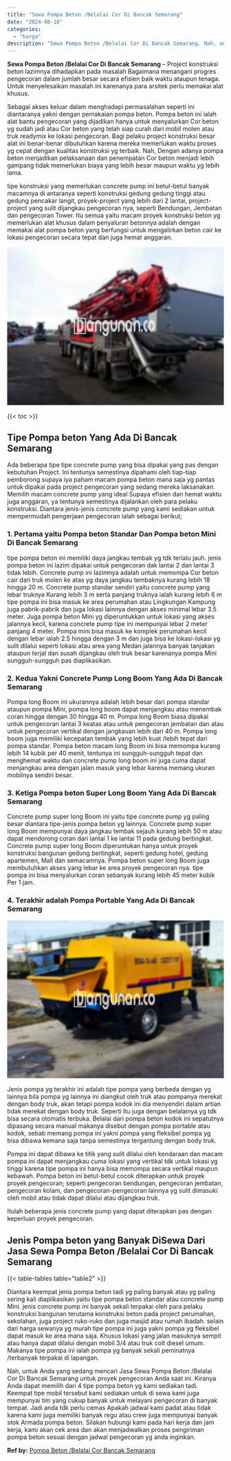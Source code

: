 ```yaml
---
title: "Sewa Pompa Beton /Belalai Cor Di Bancak Semarang"
date: "2024-08-18"
categories: 
  - "harga"
description: "Sewa Pompa Beton /Belalai Cor Di Bancak Semarang. Nah, untuk Anda yang sedang mencari Jasa Sewa Pompa Beton /Belalai Cor Di Bancak Semarang untuk proyek peng..."
---
```


**Sewa Pompa Beton /Belalai Cor Di Bancak Semarang** – Project konstruksi beton lazimnya dihadapkan pada masalah Bagaimana menangani progres pengecoran dalam jumlah besar secara efisien baik waktu ataupun tenaga. Untuk menyelesaikan masalah ini karenanya para arsitek perlu memakai alat khusus.

Sebagai akses keluar dalam menghadapi permasalahan seperti ini diantaranya yakni dengan pemakaian pompa beton. Pompa beton ini ialah alat bantu pengecoran yang dijadikan hanya untuk menyalurkan Cor beton yg sudah jadi atau Cor beton yang telah siap curah dari mobil molen atau truk readymix ke lokasi pengecoran. Bagi pelaku project konstruksi besar alat ini benar-benar dibutuhkan karena mereka memerlukan waktu proses yg cepat dengan kualitas konstruksi yg terbaik. Nah, Dengan adanya pompa beton menjadikan pelaksanaan dan penempatan Cor beton menjadi lebih gampang tidak memerlukan biaya yang lebih besar maupun waktu yg lebih lama.

tipe konstruksi yang memerlukan concrete pump ini betul-betul banyak macamnya di antaranya seperti konstruksi gedung gedung tinggi atau gedung pencakar langit, proyek-project yang lebih dari 2 lantai, project-project yang sulit dijangkau pengecoran nya, seperti Bendungan, Jembatan dan pengecoran Tower. Itu semua yaitu macam proyek konstruksi beton yg memerlukan alat khusus dalam penyaluran betonnya adalah dengan memakai alat pompa beton yang berfungsi untuk mengalirkan beton cair ke lokasi pengecoran secara tepat dan juga hemat anggaran.

![Sewa Pompa Beton /Belalai Cor Di Bancak Semarang](/images/sewa-concrete-pump-34.png)

{{< toc >}}

## Tipe Pompa beton Yang Ada Di Bancak Semarang

Ada beberapa tipe tipe concrete pump yang bisa dipakai yang pas dengan kebutuhan Project. Ini tentunya semestinya dipahami oleh tiap-tiap pemborong supaya iya paham macam pompa beton mana saja yg pantas untuk dipakai pada project pengecoran yang sedang mereka laksanakan. Memilih macam concrete pump yang ideal Supaya efisien dan hemat waktu juga anggaran, ya tentunya semestinya dijalankan oleh para pelaku konstruksi. Diantara jenis-jenis concrete pump yang kami sediakan untuk mempermudah pengerjaan pengecoran ialah sebagai berikut;

### 1\. Pertama yaitu Pompa beton Standar Dan Pompa beton Mini Di Bancak Semarang

tipe pompa beton ini memiliki daya jangkau tembak yg tdk terlalu jauh. jenis pompa beton ini lazim dipakai untuk pengecoran dak lantai 2 dan lantai 3 tidak lebih. Concrete pump ini lazimnya adalah untuk memompa Cor beton cair dari truk molen ke atas yg daya jangkau tembaknya kurang lebih 18 hingga 20 m. Concrete pump standar sendiri yaitu concrete pump yang lebar truknya Kurang lebih 3 m serta panjang truknya ialah kurang lebih 6 m tipe pompa ini bisa masuk ke area perumahan atau Lingkungan Kampung juga pabrik-pabrik dan juga lokasi lainnya dengan akses minimal lebar 3.5 meter. Juga pompa beton Mini yg diperuntukkan untuk lokasi yang akses jalannya kecil, karena concrete pump tipe ini mempunyai lebar 2 meter panjang 4 meter. Pompa mini bisa masuk ke komplek perumahan kecil dengan lebar ialah 2.5 hingga dengan 3 m dan juga bisa ke lokasi-lokasi yg sulit dilalui seperti lokasi atau area yang Medan jalannya banyak tanjakan ataupun terjal dan susah dijangkau oleh truk besar karenanya pompa Mini sungguh-sungguh pas diaplikasikan.

### 2\. Kedua Yakni Concrete Pump Long Boom Yang Ada Di Bancak Semarang

Pompa long Boom ini ukurannya adalah lebih besar dari pompa standar ataupun pompa Mini, pompa long boom dapat menjangkau atau menembak coran hingga dengan 30 hingga 40 m. Pompa long Boom biasa dipakai untuk pengecoran lantai 3 keatas atau untuk pengecoran jembatan dan atau untuk pengecoran vertikal dengan jangkauan lebih dari 40 m. Pompa long boom juga memiliki kecepatan tembak yang lebih kuat /lebih tepat dari pompa standar. Pompa beton macam long Boom ini bisa memompa kurang lebih 14 kubik per 40 menit, tentunya ini sungguh-sungguh tepat dan menghemat waktu dan concrete pump long boom ini juga cuma dapat menjangkau area dengan jalan masuk yang lebar karena memang ukuran mobilnya sendiri besar.

### 3\. Ketiga Pompa beton Super Long Boom Yang Ada Di Bancak Semarang

Concrete pump super long Boom ini yaitu tipe concrete pump yg paling besar diantara tipe-jenis pompa beton yg lainnya. Concrete pump super long Boom mempunyai daya jangkau tembak sejauh kurang lebih 50 m atau dapat mendorong coran dari lantai 1 ke lantai 11 pada gedung bertingkat. Concrete pump super long Boom diperuntukan hanya untuk proyek konstruksi bangunan gedung bertingkat, seperti gedung hotel, gedung apartemen, Mall dan semacamnya. Pompa beton super long Boom juga membutuhkan akses yang lebar ke area proyek pengecoran nya. tipe pompa ini bisa menyalurkan coran sebanyak kurang lebih 45 meter kubik Per 1 jam.

### 4\. Terakhir adalah Pompa Portable Yang Ada Di Bancak Semarang

![Sewa Pompa Beton /Belalai Cor Di Bancak Semarang](/images/sewa-concrete-pump-13.png)

Jenis pompa yg terakhir ini adalah tipe pompa yang berbeda dengan yg lainnya bila pompa yg lainnya ini diangkut oleh truk atau pompanya merekat dengan body truk, akan tetapi pompa kodok ini dia menyendiri dalam artian tidak merekat dengan body truk. Seperti Itu juga dengan belalainya yg tdk bisa secara otomatis terbuka. Belalai dari pompa beton kodok ini sepatutnya dipasang secara manual makanya disebut dengan pompa portable atau kodok, sebab memang pompa ini yakni pompa yang fleksibel pompa yg bisa dibawa kemana saja tanpa semestinya tergantung dengan body truk.

Pompa ini dapat dibawa ke titik yang sulit dilalui oleh kendaraan dan macam pompa ini dapat menjangkau cuma lokasi yang vertikal tdk untuk lokasi yg tinggi karena tipe pompa ini hanya bisa memompa secara vertikal maupun kebawah. Pompa beton ini betul-betul cocok diterapkan untuk proyek proyek pengecoran; seperti pengecoran bendungan, pengecoran jembatan, pengecoran kolam, dan pengecoran-pengecoran lainnya yg sulit dimasuki oleh mobil atau tidak dapat dilalui atau dijangkau truk.

Itulah beberapa jenis concrete pump yang dapat diterapkan pas dengan keperluan proyek pengecoran.

## Jenis Pompa beton yang Banyak DiSewa Dari Jasa Sewa Pompa Beton /Belalai Cor Di Bancak Semarang

{{< table-tables table="table2" >}}

Diantara keempat jenis pompa beton tadi yg paling banyak atau yg paling sering kali diaplikasikan yaitu tipe pompa beton standar atau concrete pump Mini. jenis concrete pump ini banyak sekali terpakai oleh para pelaku konstruksi bangunan terutama konstruksi beton pada project perumahan, sekolahan, juga project ruko-ruko dan juga masjid atau rumah ibadah. selain dari harga sewanya yg murah tipe pompa ini juga yakni pompa yg fleksibel dapat masuk ke area mana saja. Khusus lokasi yang jalan masuknya sempit atau hanya dapat dilalui dengan mobil 3/4 atau truk colt diesel umum. Makanya tipe pompa ini ialah pompa yg banyak sekali peminatnya /terbanyak terpakai di lapangan.

Nah, untuk Anda yang sedang mencari Jasa Sewa Pompa Beton /Belalai Cor Di Bancak Semarang untuk proyek pengecoran Anda saat ini. Kiranya Anda dapat memilih dari 4 tipe pompa beton yg kami sediakan tadi. Keempat tipe mobil tersebut kami sediakan untuk di sewa kami juga mempunyai tim yang cukup banyak untuk melayani pengecoran di banyak tempat. Jadi anda tdk perlu cemas Apakah jadwal kami padat atau tidak karena kami juga memiliki banyak regu atau crew juga mempunyai banyak stok Armada pompa beton. Silakan hubungi kami pada hari kerja dan jam kerja, kami akan cek area dan akan menjadwalkan proses pengiriman pompa beton sesuai dengan jadwal pengecoran yg anda inginkan.

**Ref by:** [Pompa Beton /Belalai Cor Bancak Semarang](https://id.wikipedia.org/wiki/Pompa)

